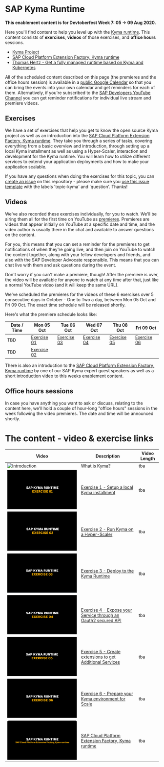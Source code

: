 # SAP Kyma Runtime

**This enablement content is for Devtoberfest Week 7: 05 → 09 Aug 2020.**

Here you'll find content to help you level up with the [Kyma runtime](https://kyma-project.io). This content consists of **exercises**, **videos** of those exercises, and **office hours** sessions.

- [Kyma Project](https://kyma-project.io)
- [SAP Cloud Platform Extension Factory, Kyma runtime](https://discovery-center.cloud.sap/protected/index.html#/serviceCatalog/1b320a69-c013-417c-bf55-2683299777c6)
- [Thomas Hertz - Get a fully managed runtime based on Kyma and Kubernetes](https://blogs.sap.com/2020/05/12/get-a-fully-managed-runtime-based-on-kyma-and-kubernetes/)

All of the scheduled content described on this page (the premieres and the office hours session) is available in a [public Google Calendar](https://calendar.google.com/calendar?cid=Ym1ibGJucHFkOHMwcWZoYnZnMjJqazE3OWdAZ3JvdXAuY2FsZW5kYXIuZ29vZ2xlLmNvbQ) so that you can bring the events into your own calendar and get reminders for each of them. Alternatively, if you're subscribed to the [SAP Developers YouTube Channel](https://www.youtube.com/user/sapdevs) you can get reminder notifications for individual live stream and premiere videos. 

## Exercises

We have a set of exercises that help you get to know the open source Kyma project as well as an introduction into the [SAP Cloud Platform Extension Factory, Kyma runtime](https://discovery-center.cloud.sap/serviceCatalog/1b320a69-c013-417c-bf55-2683299777c6). 
They take you through a series of tasks, covering everything from a basic overview and introduction, through setting up a local Kyma installment as well as using a Hyper-Scaler, interaction and development for the Kyma runtime. You will learn how to utilize different services to extend your application deployments and how to make your application scalable.

<!-- You can follow these exercises yourself, at your own pace, using the resources in the [Virtual Event - SAP Kyma Runtime]() repository. -->

If you have any questions when doing the exercises for this topic, you can [create an issue](https://github.com/SAP-samples/sap-devtoberfest-2020/issues/new?assignees=&labels=question&template=exercise-question.md&title=Summarize+your+question+here) on this repository - please make sure you [use this issue template](https://github.com/SAP-samples/sap-devtoberfest-2020/issues/new?assignees=&labels=question&template=exercise-question.md&title=Summarize+your+question+here) with the labels 'topic-kyma' and 'question'. Thanks!

## Videos

We've also recorded these exercises individually, for you to watch. We'll be airing them all for the first time on YouTube as [premieres](https://support.google.com/youtube/answer/9080341). Premieres are videos that appear initially on YouTube at a specific date and time, and the video author is usually there in the chat and available to answer questions on the content. 

For you, this means that you can set a reminder for the premieres to get notifications of when they're going live, and then join on YouTube to watch the content together, along with your fellow developers and friends, and also with the SAP Developer Advocate responsible. This means that you can chat live with them and ask questions during the event.

Don't worry if you can't make a premiere, though! After the premiere is over, the video will be available for anyone to watch at any time after that, just like a normal YouTube video (and it will keep the same URL). 

We've scheduled the premieres for the videos of these 6 exercises over 5 consecutive days in October - One to Two a day, between Mon 05 Oct and Fri 09 Oct. The exact time schedule will be released shortly.
<!--They'll be at the same time on each of those days, contained in a one-hour block starting at 1100 BST (UTC+1). Note that each exercise video is less than 30 mins in length, meaning that we can use the time between the end of the first video and the start of the second (at 1130) to continue the chat if necessary. -->

Here's what the premiere schedule looks like:

| Date / Time | Mon 05 Oct | Tue 06 Oct | Wed 07 Oct | Thu 08 Oct | Fri 09 Oct |
| - | - | - | - | - | - |
| TBD | [Exercise 01](https://www.youtube.com/channel/UCNfmelKDrvRmjYwSi9yvrMg) | [Exercise 03](https://www.youtube.com/channel/UCNfmelKDrvRmjYwSi9yvrMg) | [Exercise 04](https://www.youtube.com/channel/UCNfmelKDrvRmjYwSi9yvrMg) | [Exercise 05](https://www.youtube.com/channel/UCNfmelKDrvRmjYwSi9yvrMg) | [Exercise 06](https://www.youtube.com/channel/UCNfmelKDrvRmjYwSi9yvrMg) |
| TBD | [Exercise 02](https://www.youtube.com/channel/UCNfmelKDrvRmjYwSi9yvrMg) |

There is also an introduction to the [SAP Cloud Platform Extension Factory, Kyma runtime](https://discovery-center.cloud.sap/serviceCatalog/1b320a69-c013-417c-bf55-2683299777c6) by one of our SAP Kyma expert guest speakers as well as a short introduction video to this weeks enablement content.

<!-- Need links to videos as soon as online, also needs time information-->

## Office hours sessions

In case you have anything you want to ask or discuss, relating to the content here, we'll hold a couple of hour-long "office hours" sessions in the week following the video premieres. The date and time will be announced shortly.

<!-- They will be in the form of Zoom meetings and scheduled to allow participation from most timezones: -->

<!--
- 0800 BST (UTC+1) → [Zoom meeting link](https://sap-se.zoom.us/j/95873935644) | [ICS Download](https://sap-samples.github.io/sap-devtoberfest-2020/cal/workflow_office_hours2.ics)
- 1400 BST (UTC+1) → [Zoom meeting link](https://sap-se.zoom.us/j/99812944506) | [ICS Download](https://sap-samples.github.io/sap-devtoberfest-2020/cal/workflow_office_hours1.ics) -->

<!--These office hours sessions are also in the [public Google Calendar](https://calendar.google.com/calendar?cid=Ym1ibGJucHFkOHMwcWZoYnZnMjJqazE3OWdAZ3JvdXAuY2FsZW5kYXIuZ29vZ2xlLmNvbQ) mentioned earlier. -->

# The content - video & exercise links

| Video | Description | Video Length |
| - | - | - |
| [![Introduction](thumbnail-01.jpg)](https://www.youtube.com/channel/UCNfmelKDrvRmjYwSi9yvrMg) | [What is Kyma?](https://github.com/SAP-samples) | tba |
| [![Exercise 1](thumbnail-02.png)](https://www.youtube.com/channel/UCNfmelKDrvRmjYwSi9yvrMg) | [Exercise 1 - Setup a local Kyma installment](https://github.com/SAP-samples) | tba |
| [![Exercise 2](thumbnail-03.png)](https://www.youtube.com/channel/UCNfmelKDrvRmjYwSi9yvrMg) | [Exercise 2 - Run Kyma on a Hyper-Scaler](https://github.com/SAP-samples)| tba 
| [![Exercise 3](thumbnail-04.png)](https://www.youtube.com/channel/UCNfmelKDrvRmjYwSi9yvrMg) | [Exercise 3 - Deploy to the Kyma Runtime](https://github.com/SAP-samples) | tba | 
| [![Exercise 4](thumbnail-05.png)](https://www.youtube.com/channel/UCNfmelKDrvRmjYwSi9yvrMg) | [Exercise 4 - Expose your Service through an Oauth2 secured API](https://github.com/SAP-samples) | tba | 
| [![Exercise 5](thumbnail-06.png)](https://www.youtube.com/channel/UCNfmelKDrvRmjYwSi9yvrMg) | [Exercise 5 - Create extensions to get Additional Services](https://github.com/SAP-samples) | tba | 
| [![Exercise 6](thumbnail-07.png)](https://www.youtube.com/channel/UCNfmelKDrvRmjYwSi9yvrMg) | [Exercise 6 - Prepare your Kyma environment for Scale](https://github.com/SAP-samples) | tba | 
| [![Managed Kyma](thumbnail-08.png)](https://www.youtube.com/channel/UCNfmelKDrvRmjYwSi9yvrMg) | [SAP Cloud Platform Extension Factory, Kyma runtime](https://github.com/SAP-samples) | tba |
